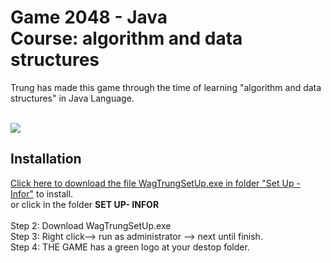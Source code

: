 # Game 2048 - Java <br> Course: algorithm and data structures

Trung has made this game through the time of learning "algorithm and data structures" in Java Language.
<br>
<br>

<img src="https://www.upsieutoc.com/images/2020/06/12/Screenshot-855.png"  style="max-width:100%;">

## Installation

 [Click here to download the file WagTrungSetUp.exe in folder "Set Up - Infor"](https://github.com/wagtrung/2048inJava/blob/master/SET%20UP-%20INFOR/WagTrung%20setup.exe) to install.
<br>
or click in the folder <b> SET UP- INFOR </b><br> <br>
Step 2: Download WagTrungSetUp.exe<br>
Step 3: Right click--> run as administrator --> next until finish. <br>
Step 4: THE GAME has a green logo at your destop folder.<br>

